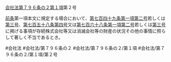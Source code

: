 [会社法第７９６条の２第１項](会社法＿＿＿＿第７９６条の２第１項)第２号

[前条](会社法＿＿＿＿第７９６条の１第１項)第一項本文に規定する場合において、[第七百四十九条第一項第二号](会社法＿＿＿＿第７４９条第１項第２号)若しくは[第三号](会社法＿＿＿＿第７９６条の２第１項第３号)、[第七百五十八条](会社法＿＿＿＿第７５８条)[第四号](会社法＿＿＿＿第７９６条の２第１項第４号)又は[第七百六十八条第一項第二号](会社法＿＿＿＿第７６８条第１項第２号)若しくは[第三号](会社法＿＿＿＿第７９６条の２第１項第３号)に掲げる事項が存続株式会社等又は消滅会社等の財産の状況その他の事情に照らして著しく不当であるとき。


#会社法
#会社法/第７９６条の２
#会社法/第７９６条の２/第１項
#会社法/第７９６条の２/第１項/第２号
